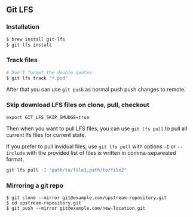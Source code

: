 ## Git LFS

### Installation
```sh
$ brew install git-lfs
$ git lfs install
```

### Track files
```sh
# Don't forget the double quotes
$ git lfs track "*.psd" 
```
After that you can use `git push` as normal push push changes to remote.

### Skip download LFS files on clone, pull, checkout
```
export GIT_LFS_SKIP_SMUDGE=true
```
Then when you want to pull LFS files, you can use `git lfs pull` to pull all current lfs files for current state.

If you prefer to pull invidual files, use `git lfs pull` with options `-I` or `--include` 
with the provided list of files is written in comma-separeated format.

```sh
git lfs pull -I "path/to/file1,path/to/file2"
```

### Mirroring a git repo 
```
$ git clone --mirror git@example.com/upstream-repository.git
$ cd upstream-repository.git
$ git push --mirror git@example.com/new-location.git
```
